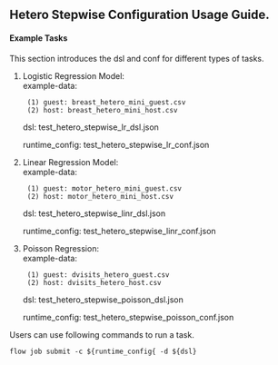 ## Hetero Stepwise Configuration Usage Guide.

#### Example Tasks

This section introduces the dsl and conf for different types of tasks.

1. Logistic Regression Model:  
    example-data: 
    
        (1) guest: breast_hetero_mini_guest.csv      
        (2) host: breast_hetero_mini_host.csv 
         
    dsl: test_hetero_stepwise_lr_dsl.json  
    
    runtime_config: test_hetero_stepwise_lr_conf.json
     
2. Linear Regression Model:  
    example-data: 
    
        (1) guest: motor_hetero_mini_guest.csv
        (2) host: motor_hetero_mini_host.csv  
        
    dsl: test_hetero_stepwise_linr_dsl.json  
    
    runtime_config: test_hetero_stepwise_linr_conf.json
   
3. Poisson Regression:  
    example-data: 
    
        (1) guest: dvisits_hetero_guest.csv
        (2) host: dvisits_hetero_host.csv  
        
    dsl: test_hetero_stepwise_poisson_dsl.json  
    
    runtime_config: test_hetero_stepwise_poisson_conf.json
    
   
Users can use following commands to run a task.
   
    flow job submit -c ${runtime_config{ -d ${dsl}
